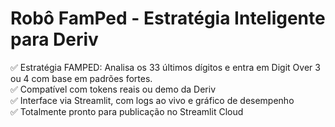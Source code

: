 # Robô FamPed - Estratégia Inteligente para Deriv

✅ Estratégia FAMPED: Analisa os 33 últimos dígitos e entra em Digit Over 3 ou 4 com base em padrões fortes.  
✅ Compatível com tokens reais ou demo da Deriv  
✅ Interface via Streamlit, com logs ao vivo e gráfico de desempenho  
✅ Totalmente pronto para publicação no Streamlit Cloud